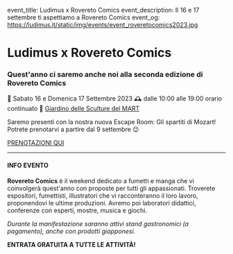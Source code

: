 event_title: Ludimus x Rovereto Comics
event_description: Il 16 e 17 settembre ti aspettiamo a Rovereto Comics
event_og: https://ludimus.it/static/img/events/event_roveretocomics2023.jpg

# Ludimus x Rovereto Comics

### Quest'anno ci saremo anche noi alla seconda edizione di Rovereto Comics

📅 Sabato 16 e Domenica 17 Settembre 2023
🕰 dalle 10:00 alle 19:00 orario continuato
📍 [Giardino delle Sculture del MART](https://goo.gl/maps/vwTCB69XvfG5N2NP7)

Saremo presenti con la nostra nuova Escape Room: Gli spartiti di Mozart! Potrete prenotarvi a partire dal 9 settembre 😉

[PRENOTAZIONI QUI](https://www.eventbrite.it/e/biglietti-rovereto-comics-ludimus-escape-room-gli-spartit-713199156877?aff=oddtdtcreator)

---

#### INFO EVENTO

**Rovereto Comics** è il weekend dedicato a fumetti e manga che vi coinvolgerà quest'anno con proposte per tutti gli appassionati.
Troverete espositori, fumettisti, illustratori che vi racconteranno il loro lavoro, proponendovi le ultime produzioni. Avremo poi laboratori didattici, conferenze con esperti, mostre, musica e giochi.

_Durante la manifestazione saranno attivi stand gastronomici (a pagamento), anche con prodotti giapponesi._

**ENTRATA GRATUITA A TUTTE LE ATTIVITÀ!**
